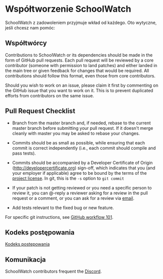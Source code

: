 # Współtworzenie SchoolWatch

SchoolWatch z zadowoleniem przyjmuje wkład od każdego. Oto wytyczne, jeśli chcesz nam pomóc:

## Współtwórcy

Contributions to SchoolWatch or its dependencies should be made in the form of GitHub
pull requests. Each pull request will be reviewed by a core contributor
(someone with permission to land patches) and either landed in the main tree or
given feedback for changes that would be required. All contributions should
follow this format, even those from core contributors.

Should you wish to work on an issue, please claim it first by commenting on
the GitHub issue that you want to work on it. This is to prevent duplicated
efforts from contributors on the same issue.

## Pull Request Checklist

- Branch from the master branch and, if needed, rebase to the current master
  branch before submitting your pull request. If it doesn't merge cleanly with
  master you may be asked to rebase your changes.

- Commits should be as small as possible, while ensuring that each commit is
  correct independently (i.e., each commit should compile and pass tests).

- Commits should be accompanied by a Developer Certificate of Origin
  (http://developercertificate.org) sign-off, which indicates that you (and
  your employer if applicable) agree to be bound by the terms of the
  [project license](../LICENCE). In git, this is the `-s` option to `git commit`

- If your patch is not getting reviewed or you need a specific person to review
  it, you can @-reply a reviewer asking for a review in the pull request or a
  comment, or you can ask for a review via [email](mailto:info@schoolwatch.com).

- Add tests relevant to the fixed bug or new feature.

For specific git instructions, see [GitHub workflow 101](https://github.com/servo/servo/wiki/GitHub-workflow).

## Kodeks postępowania

[Kodeks postępowania](CODE_OF_CONDUCT-PL.md)

## Komunikacja

SchoolWatch contributors frequent the [Discord](https://discord.gg/nDceKgxnkV).
